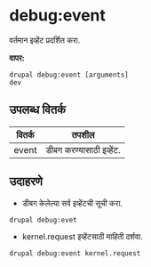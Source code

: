 # debug:event
वर्तमान इव्हेंट प्रदर्शित करा.

**वापर:**
```
drupal debug:event [arguments]
dev
```

## उपलब्ध वितर्क
वितर्क | तपशील
---------|-------------
event | डीबग करण्यासाठी इव्हेंट.

## उदाहरणे
* डीबग केलेल्या सर्व इव्हेंटची सूची करा.
```
drupal debug:evet
```
* kernel.request इव्हेंटसाठी माहिती दर्शवा.
```
drupal debug:event kernel.request
```
